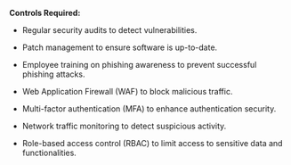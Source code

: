 **Controls Required:**

- Regular security audits to detect vulnerabilities.

- Patch management to ensure software is up-to-date.

- Employee training on phishing awareness to prevent successful phishing attacks.

- Web Application Firewall (WAF) to block malicious traffic.

- Multi-factor authentication (MFA) to enhance authentication security.

- Network traffic monitoring to detect suspicious activity.

- Role-based access control (RBAC) to limit access to sensitive data and functionalities.